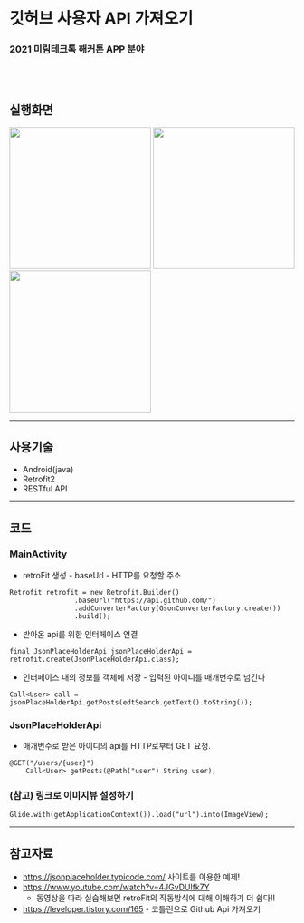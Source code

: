 깃허브 사용자 API 가져오기
====

### 2021 미림테크톡 해커톤 APP 분야

<br/><br/>

## 실행화면 
<img src="https://user-images.githubusercontent.com/80630432/134389081-208e181e-7a20-48cb-a155-3c287bed4c19.jpg" width="250px">   <img src="https://user-images.githubusercontent.com/80630432/134389066-15a8a6f5-168b-41dd-92b1-9cbb276cee7e.jpg" width="250px" margin="30px">   <img src="https://user-images.githubusercontent.com/80630432/134389076-11261d6c-586f-4de0-996e-b083547f95c9.jpg" width="250px" margin="30px">
<hr/>

## 사용기술
* Android(java)
* Retrofit2
* RESTful API      


<hr/>


## 코드
### MainActivity
* retroFit 생성 - baseUrl - HTTP를 요청할 주소

```
Retrofit retrofit = new Retrofit.Builder()
                .baseUrl("https://api.github.com/")
                .addConverterFactory(GsonConverterFactory.create())
                .build();
```

* 받아온 api를 위한 인터페이스 연결
```
final JsonPlaceHolderApi jsonPlaceHolderApi = retrofit.create(JsonPlaceHolderApi.class);
```

* 인터페이스 내의 정보를 객체에 저장 - 입력된 아이디를 매개변수로 넘긴다
```
Call<User> call = jsonPlaceHolderApi.getPosts(edtSearch.getText().toString());
```

### JsonPlaceHolderApi
* 매개변수로 받은 아이디의 api를 HTTP로부터 GET 요청.
```
@GET("/users/{user}")
    Call<User> getPosts(@Path("user") String user);
```

### (참고) 링크로 이미지뷰 설정하기
```
Glide.with(getApplicationContext()).load("url").into(ImageView);
```
<hr/>

## 참고자료
* https://jsonplaceholder.typicode.com/ 사이트를 이용한 예제!
* https://www.youtube.com/watch?v=4JGvDUlfk7Y
    * 동영상을 따라 실습해보면 retroFit의 작동방식에 대해 이해하기 더 쉽다!!
* https://leveloper.tistory.com/165 - 코틀린으로 Github Api 가져오기
